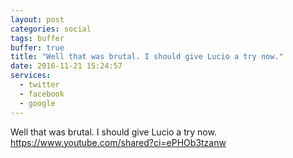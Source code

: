 ```yaml
---
layout: post
categories: social
tags: buffer
buffer: true
title: "Well that was brutal. I should give Lucio a try now."
date: 2016-11-21 15:24:57
services: 
  - twitter
  - facebook
  - google
---
```

Well that was brutal. I should give Lucio a try now. <a class="url" href="https://www.youtube.com/shared?ci=ePHOb3tzanw" rel="external nofollow" target="_blank">https://www.youtube.com/shared?ci=ePHOb3tzanw</a>
